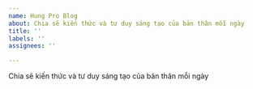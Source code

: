 ```yaml
---
name: Hung Pro Blog
about: Chia sẽ kiến thức và tư duy sáng tạo của bản thân mỗi ngày
title: ''
labels: ''
assignees: ''

---
```


Chia sẽ kiến thức và tư duy sáng tạo của bản thân mỗi ngày
